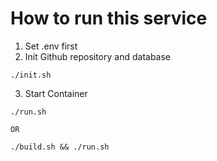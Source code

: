 # How to run this service
1. Set .env first
2. Init Github repository and database
```
./init.sh
```

3. Start Container
```
./run.sh

OR 

./build.sh && ./run.sh
```

